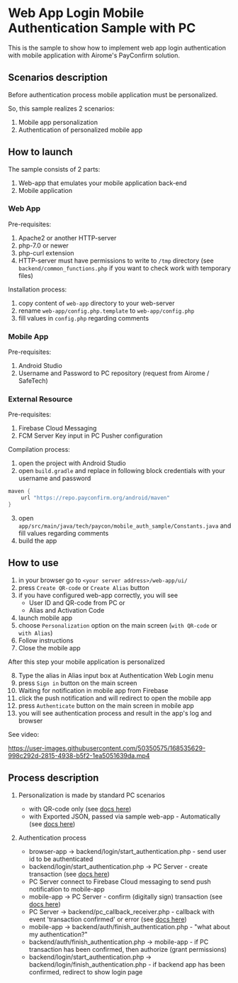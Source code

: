 # Web App Login Mobile Authentication Sample with PC
This is the sample to show how to implement web app login authentication with mobile application with Airome's PayConfirm solution.

## Scenarios description
Before authentication process mobile application must be personalized.

So, this sample realizes 2 scenarios:
1. Mobile app personalization
2. Authentication of personalized mobile app

## How to launch
The sample consists of 2 parts:
1. Web-app that emulates your mobile application back-end
2. Mobile application

### Web App
Pre-requisites:
1. Apache2 or another HTTP-server
2. php-7.0 or newer
3. php-curl extension
4. HTTP-server must have permissions to write to `/tmp` directory (see `backend/common_functions.php` if you want to check work with temporary files) 

Installation process:
1. copy content of `web-app` directory to your web-server
2. rename `web-app/config.php.template` to `web-app/config.php`
3. fill values in `config.php` regarding comments

### Mobile App
Pre-requisites:
1. Android Studio
2. Username and Password to PC repository (request from Airome / SafeTech)

### External Resource
Pre-requisites:
1. Firebase Cloud Messaging
2. FCM Server Key input in PC Pusher configuration

Compilation process:
1. open the project with Android Studio
2. open `build.gradle` and replace in following block credentials with your username and password
```gradle
maven {
    url "https://repo.payconfirm.org/android/maven"
}
```
3. open `app/src/main/java/tech/paycon/mobile_auth_sample/Constants.java` and fill values regarding comments
4. build the app

## How to use
1. in your browser go to `<your server address>/web-app/ui/`
2. press `Create QR-code` or `Create Alias` button
3. if you have configured web-app correctly, you will see
   - User ID and QR-code from PC or
   - Alias and Activation Code
4. launch mobile app
5. choose `Personalization` option on the main screen (`with QR-code` or `with Alias`)
6. Follow instructions
7. Close the mobile app

After this step your mobile application is personalized

8. Type the alias in Alias input box at Authentication Web Login menu
9. press `Sign in` button on the main screen
10. Waiting for notification in mobile app from Firebase 
11. click the push notification and will redirect to open the mobile app
12. press `Authenticate` button on the main screen in mobile app
13. you will see authentication process and result in the app's log and browser

See video: 




https://user-images.githubusercontent.com/50350575/168535629-998c292d-2815-4938-b5f2-1ea5051639da.mp4





## Process description
1. Personalization is made by standard PC scenarios
   - with QR-code only (see [docs here](https://repo.payconfirm.org/server/doc/v5/arch_and_principles/#mobile-app-personalization-and-keys-generation))
   - with Exported JSON, passed via sample web-app - Automatically (see [docs here](https://repo.payconfirm.org/server/doc/v5/arch_and_principles/#mobile-app-personalization-and-keys-generation))

2. Authentication process
   - browser-app -> backend/login/start_authentication.php - send user id to be authenticated
   - backend/login/start_authentication.php -> PC Server - create transaction (see [docs here](https://repo.payconfirm.org/server/doc/v5/rest-api/#create-transaction))
   - PC Server connect to Firebase Cloud messaging to send push notification to mobile-app
   - mobile-app -> PC Server - confirm (digitally sign) transaction (see [docs here](https://repo.payconfirm.org/android/doc/5.x/getting_started/#transaction-confirmation-and-declination))
   - PC Server -> backend/pc_callback_receiver.php - callback with event 'transaction confirmed' or error (see [docs here](https://repo.payconfirm.org/server/doc/v5/rest-api/#transactions-endpoint))
   - mobile-app -> backend/auth/finish_authentication.php - "what about my authentication?"
   - backend/auth/finish_authentication.php -> mobile-app - if PC transaction has been confirmed, then authorize (grant permissions)
   - backend/login/start_authentication.php -> backend/login/finish_authentication.php - if backend app has been confirmed, redirect to show login page

